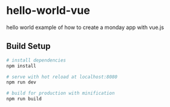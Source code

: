 # hello-world-vue

hello world example of how to create a monday app with vue.js

## Build Setup

```bash
# install dependencies
npm install

# serve with hot reload at localhost:8080
npm run dev

# build for production with minification
npm run build
```
